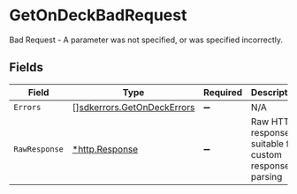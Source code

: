 # GetOnDeckBadRequest

Bad Request - A parameter was not specified, or was specified incorrectly.


## Fields

| Field                                                                    | Type                                                                     | Required                                                                 | Description                                                              |
| ------------------------------------------------------------------------ | ------------------------------------------------------------------------ | ------------------------------------------------------------------------ | ------------------------------------------------------------------------ |
| `Errors`                                                                 | [][sdkerrors.GetOnDeckErrors](../../models/sdkerrors/getondeckerrors.md) | :heavy_minus_sign:                                                       | N/A                                                                      |
| `RawResponse`                                                            | [*http.Response](https://pkg.go.dev/net/http#Response)                   | :heavy_minus_sign:                                                       | Raw HTTP response; suitable for custom response parsing                  |